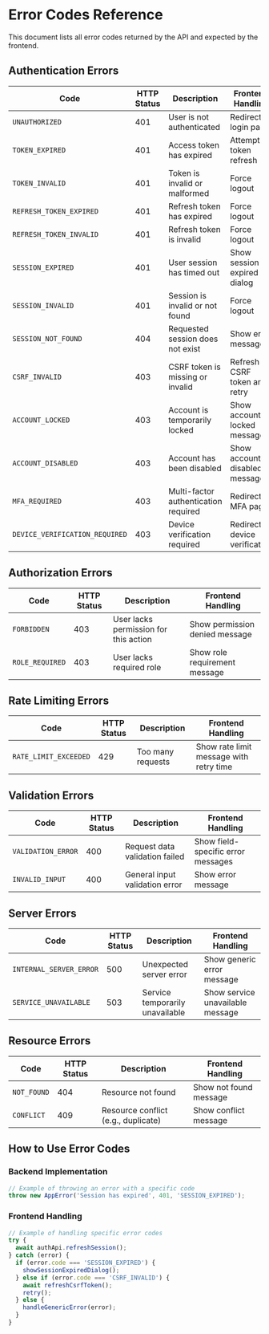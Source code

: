 # Error Codes Reference

This document lists all error codes returned by the API and expected by the frontend.

## Authentication Errors

| Code | HTTP Status | Description | Frontend Handling |
|------|-------------|-------------|------------------|
| `UNAUTHORIZED` | 401 | User is not authenticated | Redirect to login page |
| `TOKEN_EXPIRED` | 401 | Access token has expired | Attempt token refresh |
| `TOKEN_INVALID` | 401 | Token is invalid or malformed | Force logout |
| `REFRESH_TOKEN_EXPIRED` | 401 | Refresh token has expired | Force logout |
| `REFRESH_TOKEN_INVALID` | 401 | Refresh token is invalid | Force logout |
| `SESSION_EXPIRED` | 401 | User session has timed out | Show session expired dialog |
| `SESSION_INVALID` | 401 | Session is invalid or not found | Force logout |
| `SESSION_NOT_FOUND` | 404 | Requested session does not exist | Show error message |
| `CSRF_INVALID` | 403 | CSRF token is missing or invalid | Refresh CSRF token and retry |
| `ACCOUNT_LOCKED` | 403 | Account is temporarily locked | Show account locked message |
| `ACCOUNT_DISABLED` | 403 | Account has been disabled | Show account disabled message |
| `MFA_REQUIRED` | 403 | Multi-factor authentication required | Redirect to MFA page |
| `DEVICE_VERIFICATION_REQUIRED` | 403 | Device verification required | Redirect to device verification |

## Authorization Errors

| Code | HTTP Status | Description | Frontend Handling |
|------|-------------|-------------|------------------|
| `FORBIDDEN` | 403 | User lacks permission for this action | Show permission denied message |
| `ROLE_REQUIRED` | 403 | User lacks required role | Show role requirement message |

## Rate Limiting Errors

| Code | HTTP Status | Description | Frontend Handling |
|------|-------------|-------------|------------------|
| `RATE_LIMIT_EXCEEDED` | 429 | Too many requests | Show rate limit message with retry time |

## Validation Errors

| Code | HTTP Status | Description | Frontend Handling |
|------|-------------|-------------|------------------|
| `VALIDATION_ERROR` | 400 | Request data validation failed | Show field-specific error messages |
| `INVALID_INPUT` | 400 | General input validation error | Show error message |

## Server Errors

| Code | HTTP Status | Description | Frontend Handling |
|------|-------------|-------------|------------------|
| `INTERNAL_SERVER_ERROR` | 500 | Unexpected server error | Show generic error message |
| `SERVICE_UNAVAILABLE` | 503 | Service temporarily unavailable | Show service unavailable message |

## Resource Errors

| Code | HTTP Status | Description | Frontend Handling |
|------|-------------|-------------|------------------|
| `NOT_FOUND` | 404 | Resource not found | Show not found message |
| `CONFLICT` | 409 | Resource conflict (e.g., duplicate) | Show conflict message |

## How to Use Error Codes

### Backend Implementation

```javascript
// Example of throwing an error with a specific code
throw new AppError('Session has expired', 401, 'SESSION_EXPIRED');
```

### Frontend Handling

```typescript
// Example of handling specific error codes
try {
  await authApi.refreshSession();
} catch (error) {
  if (error.code === 'SESSION_EXPIRED') {
    showSessionExpiredDialog();
  } else if (error.code === 'CSRF_INVALID') {
    await refreshCsrfToken();
    retry();
  } else {
    handleGenericError(error);
  }
}
```